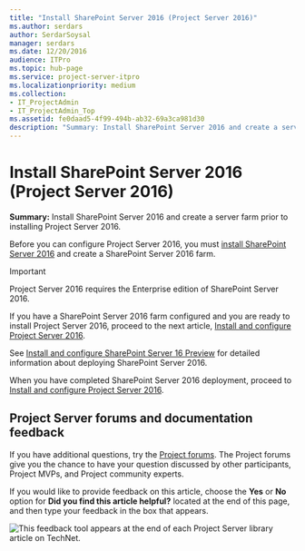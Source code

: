 ```yaml
---
title: "Install SharePoint Server 2016 (Project Server 2016)"
ms.author: serdars
author: SerdarSoysal
manager: serdars
ms.date: 12/20/2016
audience: ITPro
ms.topic: hub-page
ms.service: project-server-itpro
ms.localizationpriority: medium
ms.collection:
- IT_ProjectAdmin
- IT_ProjectAdmin_Top
ms.assetid: fe0daad5-4f99-494b-ab32-69a3ca981d30
description: "Summary: Install SharePoint Server 2016 and create a server farm prior to installing Project Server 2016."
---
```


# Install SharePoint Server 2016 (Project Server 2016)
 
 **Summary:** Install SharePoint Server 2016 and create a server farm prior to installing Project Server 2016.
  
Before you can configure Project Server 2016, you must [install SharePoint Server 2016](install-sharepoint-server-2016-project-server-2016.md) and create a SharePoint Server 2016 farm.
  
> [!IMPORTANT]
> Project Server 2016 requires the Enterprise edition of SharePoint Server 2016. 
  
If you have a SharePoint Server 2016 farm configured and you are ready to install Project Server 2016, proceed to the next article, [Install and configure Project Server 2016](install-and-configure-project-server-2016.md).
  
See [Install and configure SharePoint Server 16 Preview](/SharePoint/install/install) for detailed information about deploying SharePoint Server 2016.
  
When you have completed SharePoint Server 2016 deployment, proceed to [Install and configure Project Server 2016](install-and-configure-project-server-2016.md).
  
## Project Server forums and documentation feedback

If you have additional questions, try the [Project forums](https://social.technet.microsoft.com/Forums/en-US/category/project). The Project forums give you the chance to have your question discussed by other participants, Project MVPs, and Project community experts.
  
If you would like to provide feedback on this article, choose the **Yes** or **No** option for **Did you find this article helpful?** located at the end of this page, and then type your feedback in the box that appears.
  
![This feedback tool appears at the end of each Project Server library article on TechNet.](images/technetFeedbackBox.png)
